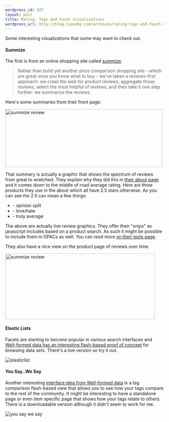 ```yaml
--- 
wordpress_id: 527
layout: post
title: Rating, Tags and Facet Visualizations
wordpress_url: http://blog.ryaneby.com/archives/rating-tags-and-facet-visualizations/
---
```

<script src="http://www.summize.com/syndication/show-snip.js" type="text/javascript"></script>

Some interesting visualizations that some may want to check out. 

<h4>Summize</h4>

The first is from an online shopping site called <a href="http://www.summize.com/">summize</a>.

<blockquote>Rather than build yet another price comparison shopping site - which are great once you know what to buy - we've taken a reviews-first approach: we crawl the web for product reviews, aggregate those reviews, select the most helpful of reviews, and then take it one step further: we summarize the reviews.</blockquote>

Here's some summaries from their front page:

<a href="http://www.flickr.com/photos/ebyryan/525702386/" title="Photo Sharing"><img src="http://farm2.static.flickr.com/1006/525702386_b90a1bf4be.jpg" width="500" height="184" alt="summize review" /></a>

That summary is actually a graphic that shows the spectrum of reviews from great to wretched. They explain why they did this in <a href="http://www.summize.com/about.html">their about page</a> and it comes down to the middle of road average rating. Here are three products they use in the about which all have 2.5 stars otherwise. As you can see the 2.5 can mean a few things:

<ul>
<li><script type="text/javascript">showSnip( "product", "Dreamcatcher Stephen King", 75, 10 );</script> - opinion split</li>
<li><script type="text/javascript">showSnip( "product", "the emancipation of mimi ultra platinum edition", 75, 10 );</script> - love/hate</li>
<li><script type="text/javascript">showSnip( "product", "The Satanic Rites Of Dracula", 75, 10 );</script> - truly average</li>
</ul>

The above are actually live review graphics. They offer their "snips" as javascript includes based on a product search. As such it might be possible to include them in OPACs as well. You can read more <a href="http://www.summize.com/tools.html">on their tools page</a>.

They also have a nice view on the product page of reviews over time:

<a href="http://www.flickr.com/photos/ebyryan/525702384/" title="Photo Sharing"><img src="http://farm2.static.flickr.com/1143/525702384_4063076350.jpg" width="476" height="208" alt="summize review" /></a>

<h4>Elastic Lists</h4>

Facets are starting to become popular in various search interfaces and <a href="http://well-formed-data.net/archives/54/elastic-lists">Well-formed data has an interesting flash-based proof of concept</a> for browsing data sets. There's a live version so try it out.

<img src="http://blog.ryaneby.com/wp-content/uploads/2007/06/nobel_480.png" alt="elasticlist" />

<h4>You Say..We Say</h4>

Another interesting <a href="http://well-formed-data.net/archives/72/you-say-we-say">interface idea from Well-formed data</a> is a tag comparison flash-based view that allows you to see how your tags compare to the rest of the community. It might be interesting to have a standalone page or even item specific page that shows how your tags relate to others. There is a downloadable version although it didn't seem to work for me.

<img src="http://blog.ryaneby.com/wp-content/uploads/2007/06/ysws_04.jpg" alt="you say we say" />
